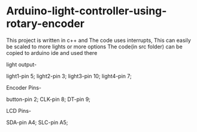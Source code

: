 # Arduino-light-controller-using-rotary-encoder
This project is written in c++ and The code uses interrupts, This can easily be scaled to more lights or more options
The code(in src folder) can be copied to arduino ide and used there

light output-

light1-pin 5;
light2-pin 3;
light3-pin 10;
light4-pin 7;

Encoder Pins-

button-pin 2;
CLK-pin 8;
DT-pin 9;

LCD Pins-

SDA-pin A4;
SLC-pin A5;

